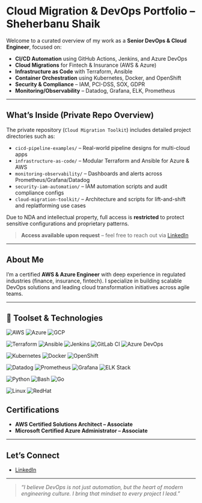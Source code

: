 # Cloud Migration & DevOps Portfolio – Sheherbanu Shaik

Welcome to a curated overview of my work as a **Senior DevOps & Cloud Engineer**, focused on:

- **CI/CD Automation** using GitHub Actions, Jenkins, and Azure DevOps  
- **Cloud Migrations** for Fintech & Insurance (AWS & Azure)  
- **Infrastructure as Code** with Terraform, Ansible  
- **Container Orchestration** using Kubernetes, Docker, and OpenShift  
- **Security & Compliance** – IAM, PCI-DSS, SOX, GDPR  
- **Monitoring/Observability** – Datadog, Grafana, ELK, Prometheus  

---

## What’s Inside (Private Repo Overview)

The private repository (`Cloud Migration Toolkit`) includes detailed project directories such as:

- `cicd-pipeline-examples/` – Real-world pipeline designs for multi-cloud apps  
- `infrastructure-as-code/` – Modular Terraform and Ansible for Azure & AWS  
- `monitoring-observability/` – Dashboards and alerts across Prometheus/Grafana/Datadog  
- `security-iam-automation/` – IAM automation scripts and audit compliance configs  
- `cloud-migration-toolkit/` – Architecture and scripts for lift-and-shift and replatforming use cases  

Due to NDA and intellectual property, full access is **restricted** to protect sensitive configurations and proprietary patterns.

> **Access available upon request** – feel free to reach out via [LinkedIn](https://www.linkedin.com/in/sheherbanu-s/)

---

## About Me

I’m a certified **AWS & Azure Engineer** with deep experience in regulated industries (finance, insurance, fintech). I specialize in building scalable DevOps solutions and leading cloud transformation initiatives across agile teams.

---
## 🧰 Toolset & Technologies

![AWS](https://img.shields.io/badge/AWS-Cloud-orange?logo=amazonaws)
![Azure](https://img.shields.io/badge/Azure-Cloud-blue?logo=microsoftazure)
![GCP](https://img.shields.io/badge/GCP-Cloud-red?logo=googlecloud)

![Terraform](https://img.shields.io/badge/Terraform-IaC-purple?logo=terraform)
![Ansible](https://img.shields.io/badge/Ansible-Automation-red?logo=ansible)
![Jenkins](https://img.shields.io/badge/Jenkins-CI/CD-black?logo=jenkins)
![GitLab CI](https://img.shields.io/badge/GitLab-CI/CD-orange?logo=gitlab)
![Azure DevOps](https://img.shields.io/badge/Azure%20DevOps-Pipelines-blue?logo=azuredevops)

![Kubernetes](https://img.shields.io/badge/Kubernetes-Orchestration-blue?logo=kubernetes)
![Docker](https://img.shields.io/badge/Docker-Containers-blue?logo=docker)
![OpenShift](https://img.shields.io/badge/OpenShift-Enterprise-red?logo=redhatopenshift)

![Datadog](https://img.shields.io/badge/Datadog-Monitoring-purple?logo=datadog)
![Prometheus](https://img.shields.io/badge/Prometheus-Observability-orange?logo=prometheus)
![Grafana](https://img.shields.io/badge/Grafana-Dashboards-yellow?logo=grafana)
![ELK Stack](https://img.shields.io/badge/ELK%20Stack-Logging-black?logo=elastic)

![Python](https://img.shields.io/badge/Python-Scripting-yellow?logo=python)
![Bash](https://img.shields.io/badge/Bash-Scripting-black?logo=gnubash)
![Go](https://img.shields.io/badge/Go-Lang-blue?logo=go)

![Linux](https://img.shields.io/badge/Linux-OS-black?logo=linux)
![RedHat](https://img.shields.io/badge/RedHat-RHEL-red?logo=redhat)


## Certifications

-  **AWS Certified Solutions Architect – Associate**  
-  **Microsoft Certified Azure Administrator – Associate**

---

## Let’s Connect

- [LinkedIn](https://www.linkedin.com/in/sheherbanu-s/)  

---

>  _“I believe DevOps is not just automation, but the heart of modern engineering culture. I bring that mindset to every project I lead.”_
